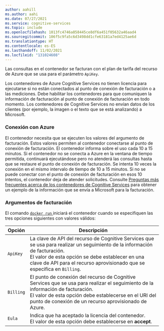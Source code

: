 ```yaml
---
author: aahill
ms.author: aahi
ms.date: 07/27/2021
ms.service: cognitive-services
ms.topic: include
ms.openlocfilehash: 1013fc4746a858445ce8df6a451f05632a46aad4
ms.sourcegitcommit: 106f5c9fa5c6d3498dd1cfe63181a7ed4125ae6d
ms.translationtype: HT
ms.contentlocale: es-ES
ms.lasthandoff: 11/02/2021
ms.locfileid: "131024608"
---
```

Las consultas en el contenedor se facturan con el plan de tarifa del recurso de Azure que se usa para el parámetro `ApiKey`.

Los contenedores de Azure Cognitive Services no tienen licencia para ejecutarse si no están conectados al punto de conexión de facturación o a las mediciones. Debe habilitar los contenedores para que comuniquen la información de facturación al punto de conexión de facturación en todo momento. Los contenedores de Cognitive Services no envían datos de los clientes (por ejemplo, la imagen o el texto que se está analizando) a Microsoft.

### <a name="connect-to-azure"></a>Conexión con Azure

El contenedor necesita que se ejecuten los valores del argumento de facturación. Estos valores permiten al contenedor conectarse al punto de conexión de facturación. El contenedor informa sobre el uso cada 10 a 15 minutos. Si el contenedor no se conecta a Azure en la ventana de tiempo permitida, continuará ejecutándose pero no atenderá las consultas hasta que se restaure el punto de conexión de facturación. Se intenta 10 veces la conexión en el mismo intervalo de tiempo de 10 a 15 minutos. Si no se puede conectar con el punto de conexión de facturación en esos 10 intentos, el contenedor deja de atender solicitudes. Consulte [Preguntas más frecuentes acerca de los contenedores de Cognitive Services](../articles/cognitive-services/containers/container-faq.yml#how-does-billing-work) para obtener un ejemplo de la información que se envía a Microsoft para la facturación.

### <a name="billing-arguments"></a>Argumentos de facturación

El comando <a href="https://docs.docker.com/engine/reference/commandline/run/" target="_blank">`docker run` <span class="docon docon-navigate-external x-hidden-focus"></span></a> iniciará el contenedor cuando se especifiquen las tres opciones siguientes con valores válidos:

| Opción | Descripción |
|--------|-------------|
| `ApiKey` | La clave de API del recurso de Cognitive Services que se usa para realizar un seguimiento de la información de facturación.<br/>El valor de esta opción se debe establecer en una clave de API para el recurso aprovisionado que se especifica en `Billing`. |
| `Billing` | El punto de conexión del recurso de Cognitive Services que se usa para realizar el seguimiento de la información de facturación.<br/>El valor de esta opción debe establecerse en el URI del punto de conexión de un recurso aprovisionado de Azure.|
| `Eula` | Indica que ha aceptado la licencia del contenedor.<br/>El valor de esta opción debe establecerse en **accept**. |
